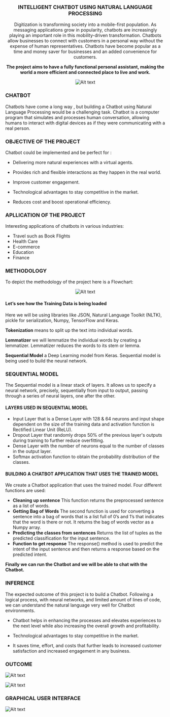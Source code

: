 <div align="center">


<h3>INTELLIGENT CHATBOT USING 
NATURAL LANGUAGE PROCESSING
</h3>

</div>


<div align="center">

Digitization is transforming society into a mobile-first population. As messaging   applications grow in popularity, chatbots are increasingly playing an important role in this mobility-driven transformation. Chatbots allow businesses to connect with customers in a personal way without the expense of human representatives. Chatbots have become popular as a time and money saver for businesses  and an added convenience for customers.


<b>The project aims to have a fully functional personal assistant, making the world a more efficient and connected place to live and work.</b>


![Alt text](friendly-chatbot.jpg)

</div>

### CHATBOT

Chatbots have come a long way , but building a Chatbot using Natural Language Processing would be a challenging task. Chatbot is a computer program that simulates and processes human conversation, allowing humans to interact with digital devices as if they were communicating with a real person. 


### OBJECTIVE OF THE PROJECT

Chatbot could be implemented and be perfect for :

- Delivering more natural experiences with a virtual agents. 

- Provides rich and flexible interactions as they happen in the real world. 

- Improve customer engagement.

- Technological advantages to stay competitive in the market.

- Reduces cost and boost operational efficiency.

### APLLICATION OF THE PROJECT

Interesting applications of chatbots in various industries:
- Travel such as Book Flights
- Health Care
- E-commerce
- Education
- Finance

### METHODOLOGY 

To depict the methodology of the project here is a Flowchart:

<div align="center">

![Alt text](flowchart.png)

</div>


#### Let’s see how the Training Data is being loaded

Here we will be using libraries like JSON, Natural Language Toolkit (NLTK), pickle for serialization, Numpy, TensorFlow and Keras. 

<b>Tokenization</b> means to split up the text into individual words.

<b>Lemmatizer</b> we will lemmatize the individual words by creating a lemmatizer. Lemmatizer reduces the words to its stem or lemma.

<b>Sequential Model</b> a Deep Learning model from Keras. Sequential model is being used to build the neural network.

### SEQUENTIAL MODEL

The Sequential model is a linear stack of layers. It allows us to specify a neural network, precisely, sequentially from input to output, passing through a series of neural layers, one after the other.


#### LAYERS USED IN SEQUENTIAL MODEL

- Input Layer that is a Dense Layer with 128 & 64 neurons and input shape dependent on the size of the training data and activation function is Rectified Linear Unit (ReLU).
- Dropout Layer that randomly drops 50% of the previous layer's outputs during training to further reduce overfitting.
- Dense Layer with the number of neurons equal to the number of classes in the output layer.
- Softmax activation function to obtain the probability distribution of the classes.


#### BUILDING A CHATBOT APPLICATION THAT USES THE TRAINED MODEL

We create a Chatbot application that uses the trained model.
Four different functions are used:
- <b>Cleaning up sentence</b>
This function returns the preprocessed sentence as a list of words.
- <b>Getting Bag of Words</b>
The second function is used for converting a sentence into a bag of words that is a list full of 0’s and 1’s that indicates that the word is there or not. It returns the bag of words vector as a Numpy array.
- <b>Predicting the classes from sentences</b>
 Returns the list of tuples as the predicted classification for the input sentence. 
- <b>Function to get response</b>
         The response() method is used to predict the intent of the input sentence and 
       then returns a response based on the predicted intent.


<b>Finally we can run the Chatbot and we will be able to chat with the Chatbot.</b>

### INFERENCE

The expected outcome of this project is to build a Chatbot. Following a logical process, with neural networks, and limited amount of lines of code, we can understand the natural language very well for Chatbot environments.
- Chatbot helps in enhancing the processes and elevates experiences to the next level while also increasing the overall growth and profitability.

- Technological advantages to stay competitive in the market.

- It saves time, effort, and costs that further leads to increased customer satisfaction and increased engagement in any business.

### OUTCOME

![Alt text](output1.png)

![Alt text](output2.png)

### GRAPHICAL USER INTERFACE
![Alt text](gui%20app.png)







